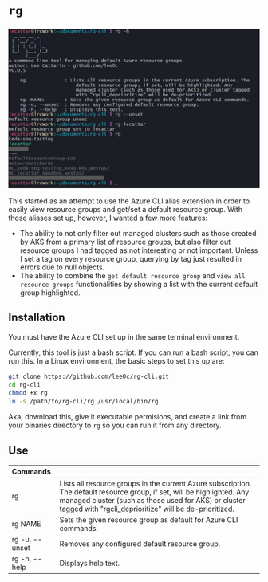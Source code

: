 # `rg`

![screen capture of a terminal showing sample rg commands: the help text, unsetting the default resource group, setting the default resource group and listing resource groups with the default highlighted](./screencap.png)

This started as an attempt to use the Azure CLI alias extension in order to easily view resource groups and get/set a default resource group. With those aliases set up, however, I wanted a few more features:

- The ability to not only filter out managed clusters such as those created by AKS from a primary list of resource groups, but also filter out resource groups I had tagged as not interesting or not important. Unless I set a tag on every resource group, querying by tag just resulted in errors due to null objects.
- The ability to combine the `get default resource group` and `view all resource groups` functionalities by showing a list with the current default group highlighted.

## Installation

You must have the Azure CLI set up in the same terminal environment.

Currently, this tool is just a bash script. If you can run a bash script, you can run this. In a Linux environment, the basic steps to set this up are:

```bash
git clone https://github.com/lee0c/rg-cli.git
cd rg-cli
chmod +x rg
ln -s /path/to/rg-cli/rg /usr/local/bin/rg
```

Aka, download this, give it executable permisions, and create a link from your binaries directory to `rg` so you can run it from any directory.

## Use

| Commands | |
| :------- | --- |
| rg | Lists all resource groups in the current Azure subscription. The default resource group, if set, will be highlighted. Any managed cluster (such as those used for AKS) or cluster tagged with "rgcli_deprioritize" will be de-prioritized. |
| rg NAME | Sets the given resource group as default for Azure CLI commands. |
| rg -u, --unset | Removes any configured default resource group. |
| rg -h, --help | Displays help text. |